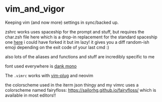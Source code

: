 # vim_and_vigor
Keeping vim (and now more) settings in sync/backed up.

zshrc works uses spaceship for the prompt and stuff, but requires the char.zsh file here which is a drop-in replacement for the standard spaceship one [here](https://github.com/spaceship-prompt/spaceship-prompt/blob/master/sections/char.zsh)
i could have forked it but im lazy! it gives you a diff random-ish emoji depending on the exit code of your last cmd :)

also lots of the aliases and functions and stuff are incredibly specific to me

font used everywhere is [dank mono](https://philpl.gumroad.com/l/dank-mono)

The `.vimrc` works with [vim-plug](https://github.com/junegunn/vim-plug) and neovim

the colorscheme used in the iterm json thingy and my vimrc uses a colorscheme named fairyfloss: https://sailorhg.github.io/fairyfloss/
which is available in most editors!!
